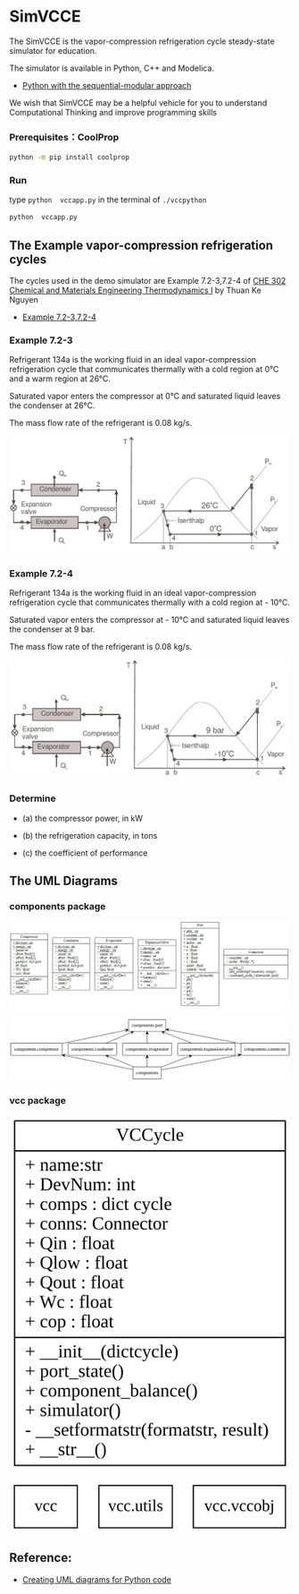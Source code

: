 # SimVCCE

The SimVCCE is the vapor-compression refrigeration cycle steady-state simulator for education.

The simulator is available in Python, C++ and Modelica.

* [Python with the sequential-modular approach](./vccpython)

We wish that SimVCCE may be a helpful vehicle for you to  understand Computational Thinking and improve programming skills

### Prerequisites：CoolProp

```bash
python -m pip install coolprop
```
### Run
 
type `python  vccapp.py` in the terminal of `./vccpython` 

```bash
python  vccapp.py
```

## The Example vapor-compression refrigeration cycles

The cycles used in the demo simulator are Example 7.2-3,7.2-4 of [CHE 302 Chemical and Materials Engineering Thermodynamics I](https://www.cpp.edu/~tknguyen/che302/home.htm) by Thuan Ke Nguyen 

* [Example 7.2-3,7.2-4](https://www.cpp.edu/~tknguyen/che302/Notes/chap7-2.pdf)
 
### Example 7.2-3

Refrigerant 134a is the working fluid in an ideal vapor-compression refrigeration cycle that communicates thermally with a cold region at 0°C and a warm region at 26°C.

Saturated vapor enters the compressor at 0°C and saturated liquid leaves the condenser at 26°C.

The mass flow rate of the refrigerant is 0.08 kg/s.

![](./img/example723.jpg)

### Example 7.2-4

Refrigerant 134a is the working fluid in an ideal vapor-compression refrigeration cycle that communicates thermally with a cold region at - 10°C.

Saturated vapor enters the compressor at - 10°C and saturated liquid leaves the condenser at 9 bar. 

The mass flow rate of the refrigerant is 0.08 kg/s.

![](./img/example724.jpg)

### Determine

 * (a) the compressor power, in kW
 
 * (b) the refrigeration capacity, in tons
 
 * (c) the coefficient of performance

## The UML Diagrams

### components package

![](./uml/uml-components-classes.jpg)

![](./uml/uml-components-package.svg)


### vcc package

![](./uml/uml-vcccycle-class.svg)

![](./uml/uml-vcc-package.svg)

## Reference:

* [Creating UML diagrams for Python code](https://gitee.com/thermalogic/sees/blob/S2019/guide/UMLPython.md)